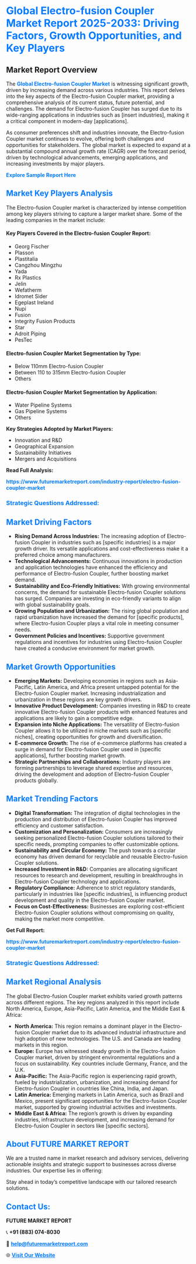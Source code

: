 <h1 style="color: #007BFF;">Global Electro-fusion Coupler Market Report 2025-2033: Driving Factors, Growth Opportunities, and Key Players</h1>

<section id="overview">
<h2>Market Report Overview</h2>
<p>The <a href="https://www.futuremarketreport.com/industry-report/electro-fusion-coupler-market" style="color: #007BFF; text-decoration: none;"><strong>Global Electro-fusion Coupler Market</strong></a> is witnessing significant growth, driven by increasing demand across various industries. This report delves into the key aspects of the Electro-fusion Coupler market, providing a comprehensive analysis of its current status, future potential, and challenges. The demand for Electro-fusion Coupler has surged due to its wide-ranging applications in industries such as [insert industries], making it a critical component in modern-day [applications].</p>
<p>As consumer preferences shift and industries innovate, the Electro-fusion Coupler market continues to evolve, offering both challenges and opportunities for stakeholders. The global market is expected to expand at a substantial compound annual growth rate (CAGR) over the forecast period, driven by technological advancements, emerging applications, and increasing investments by major players.</p>
</section>

<section id="overview">
<p><a href="https://www.futuremarketreport.com/request-sample/reportId=103857" style="color: #007BFF; text-decoration: none;"><strong>Explore Sample Report Here</strong></a></p>
</section>

<section id="key-players">
<h2 style="color: #007BFF;">Market Key Players Analysis</h2>
<p>The Electro-fusion Coupler market is characterized by intense competition among key players striving to capture a larger market share. Some of the leading companies in the market include:</p>
<h4>Key Players Covered in the Electro-fusion Coupler Report:</h4>
<ul><li>Georg Fischer</li><li>Plasson</li><li>Plastitalia</li><li>Cangzhou Mingzhu</li><li>Yada</li><li>Rx Plastics</li><li>Jelin</li><li>Wefatherm</li><li>Idromet Sider</li><li>Egeplast Ireland</li><li>Nupi</li><li>Fusion</li><li>Integrity Fusion Products</li><li>Star</li><li>Adroit Piping</li><li>PesTec</li></ul>
<h4>Electro-fusion Coupler Market Segmentation by Type:</h4>
<ul><li>Below 110mm Electro-fusion Coupler</li><li>Between 110 to 315mm Electro-fusion Coupler</li><li>Others</li></ul>

<h4>Electro-fusion Coupler Market Segmentation by Application:</h4>
<ul><li>Water Pipeline Systems</li><li>Gas Pipeline Systems</li><li>Others</li></ul>
<p><strong>Key Strategies Adopted by Market Players:</strong></p>
<ul>
<li>Innovation and R&D</li>
<li>Geographical Expansion</li>
<li>Sustainability Initiatives</li>
<li>Mergers and Acquisitions</li>
</ul>
</section>

<section>
<p><strong>Read Full Analysis: </strong></p><a href="https://www.futuremarketreport.com/industry-report/electro-fusion-coupler-market" style="color: #007BFF; text-decoration: none;"><strong>https://www.futuremarketreport.com/industry-report/electro-fusion-coupler-market</strong></a>
<h3 style="color: #007BFF;">Strategic Questions Addressed:</h3>
</section>

<section id="driving-factors">
<h2 style="color: #007BFF;">Market Driving Factors</h2>
<ul>
<li><strong>Rising Demand Across Industries:</strong> The increasing adoption of Electro-fusion Coupler in industries such as [specific industries] is a major growth driver. Its versatile applications and cost-effectiveness make it a preferred choice among manufacturers.</li>
<li><strong>Technological Advancements:</strong> Continuous innovations in production and application technologies have enhanced the efficiency and performance of Electro-fusion Coupler, further boosting market demand.</li>
<li><strong>Sustainability and Eco-Friendly Initiatives:</strong> With growing environmental concerns, the demand for sustainable Electro-fusion Coupler solutions has surged. Companies are investing in eco-friendly variants to align with global sustainability goals.</li>
<li><strong>Growing Population and Urbanization:</strong> The rising global population and rapid urbanization have increased the demand for [specific products], where Electro-fusion Coupler plays a vital role in meeting consumer needs.</li>
<li><strong>Government Policies and Incentives:</strong> Supportive government regulations and incentives for industries using Electro-fusion Coupler have created a conducive environment for market growth.</li>
</ul>
</section>

<section id="growth-opportunities">
<h2 style="color: #007BFF;">Market Growth Opportunities</h2>
<ul>
<li><strong>Emerging Markets:</strong> Developing economies in regions such as Asia-Pacific, Latin America, and Africa present untapped potential for the Electro-fusion Coupler market. Increasing industrialization and urbanization in these regions are key growth drivers.</li>
<li><strong>Innovative Product Development:</strong> Companies investing in R&D to create innovative Electro-fusion Coupler products with enhanced features and applications are likely to gain a competitive edge.</li>
<li><strong>Expansion into Niche Applications:</strong> The versatility of Electro-fusion Coupler allows it to be utilized in niche markets such as [specific niches], creating opportunities for growth and diversification.</li>
<li><strong>E-commerce Growth:</strong> The rise of e-commerce platforms has created a surge in demand for Electro-fusion Coupler used in [specific applications], further boosting market growth.</li>
<li><strong>Strategic Partnerships and Collaborations:</strong> Industry players are forming partnerships to leverage shared expertise and resources, driving the development and adoption of Electro-fusion Coupler products globally.</li>
</ul>
</section>

<section id="trending-factors">
<h2 style="color: #007BFF;">Market Trending Factors</h2>
<ul>
<li><strong>Digital Transformation:</strong> The integration of digital technologies in the production and distribution of Electro-fusion Coupler has improved efficiency and customer satisfaction.</li>
<li><strong>Customization and Personalization:</strong> Consumers are increasingly seeking personalized Electro-fusion Coupler solutions tailored to their specific needs, prompting companies to offer customizable options.</li>
<li><strong>Sustainability and Circular Economy:</strong> The push towards a circular economy has driven demand for recyclable and reusable Electro-fusion Coupler solutions.</li>
<li><strong>Increased Investment in R&D:</strong> Companies are allocating significant resources to research and development, resulting in breakthroughs in Electro-fusion Coupler technology and applications.</li>
<li><strong>Regulatory Compliance:</strong> Adherence to strict regulatory standards, particularly in industries like [specific industries], is influencing product development and quality in the Electro-fusion Coupler market.</li>
<li><strong>Focus on Cost-Effectiveness:</strong> Businesses are exploring cost-efficient Electro-fusion Coupler solutions without compromising on quality, making the market more competitive.</li>
</ul>
</section>

<section>
<p><strong>Get Full Report: </strong></p><a href="https://www.futuremarketreport.com/industry-report/electro-fusion-coupler-market" style="color: #007BFF; text-decoration: none;"><strong>https://www.futuremarketreport.com/industry-report/electro-fusion-coupler-market</strong></a>
<h3 style="color: #007BFF;">Strategic Questions Addressed:</h3>
</section>


<section id="regional-analysis">
<h2 style="color: #007BFF;">Market Regional Analysis</h2>
<p>The global Electro-fusion Coupler market exhibits varied growth patterns across different regions. The key regions analyzed in this report include North America, Europe, Asia-Pacific, Latin America, and the Middle East & Africa:</p>
<ul>
<li><strong>North America:</strong> This region remains a dominant player in the Electro-fusion Coupler market due to its advanced industrial infrastructure and high adoption of new technologies. The U.S. and Canada are leading markets in this region.</li>
<li><strong>Europe:</strong> Europe has witnessed steady growth in the Electro-fusion Coupler market, driven by stringent environmental regulations and a focus on sustainability. Key countries include Germany, France, and the U.K.</li>
<li><strong>Asia-Pacific:</strong> The Asia-Pacific region is experiencing rapid growth, fueled by industrialization, urbanization, and increasing demand for Electro-fusion Coupler in countries like China, India, and Japan.</li>
<li><strong>Latin America:</strong> Emerging markets in Latin America, such as Brazil and Mexico, present significant opportunities for the Electro-fusion Coupler market, supported by growing industrial activities and investments.</li>
<li><strong>Middle East & Africa:</strong> The region’s growth is driven by expanding industries, infrastructure development, and increasing demand for Electro-fusion Coupler in sectors like [specific sectors].</li>
</ul>
</section>

<footer>
<h2 style="color: #007BFF;">About FUTURE MARKET REPORT</h2>
<p>We are a trusted name in market research and advisory services, delivering actionable insights and strategic support to businesses across diverse industries. Our expertise lies in offering:</p>

<p>Stay ahead in today’s competitive landscape with our tailored research solutions.</p>

<h2 style="color: #007BFF;">Contact Us:</h2>
<p><strong>FUTURE MARKET REPORT</strong></p>
<p>📞 <strong>+91 (883) 074-8030</strong></p>
<p>📧 <strong><a href="mailto:help@futuremarketreport.com" style="color: #007BFF;">help@futuremarketreport.com</a></strong></p>
<p>🌐 <strong><a href="https://www.futuremarketreport.com/" style="color: #007BFF;">Visit Our Website</a></strong></p>
</footer>
